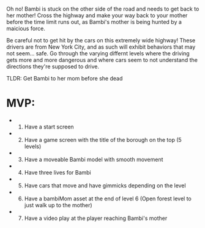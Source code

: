 Oh no! Bambi is stuck on the other side of the road and needs to get back to her mother! Cross the highway and make your way back to your mother before the time limit runs out, as Bambi's mother is being hunted by a maicious force. 

Be careful not to get hit by the cars on this extremely wide highway! These drivers are from New York City, and as such will exhibit behaviors that may not seem... safe. 
Go through the varying differnt levels where the driving gets more and more dangerous and where cars seem to not understand the directions they're supposed to drive. 

TLDR: Get Bambi to her mom before she dead


# MVP: 
* 1. Have a start screen 
* 2. Have a game screen with the title of the borough on the top (5 levels)
* 3. Have a moveable Bambi model with smooth movement
* 4. Have three lives for Bambi
* 5. Have cars that move and have gimmicks depending on the level
* 6. Have a bambiMom asset at the end of level 6 (Open forest level to just walk up to the mother)
* 7. Have a video play at the player reaching Bambi's mother
